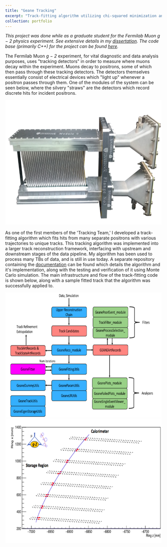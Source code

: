 ```yaml
---
title: "Geane Tracking"
excerpt: "Track-fitting algorithm utilizing chi-squared minimization and error propagation, for the Fermilab Muon <i>g − 2</i> physics experiment.<br/><img src='/images/gm2_sampletrack.png'>"
collection: portfolio
---
```


*This project was done while as a graduate student for the Fermilab Muon <i>g − 2</i> physics experiment. See extensive details in my [dissertation](https://drive.google.com/file/d/1svdQTMf3DBS_IxlBcKcXCyd4XHIo__C7/view?usp=sharing). The code base (primarily C++) for the project can be found [here](https://github.com/nkinnaird/GeaneTrackingCode).*


The Fermilab Muon <i>g − 2</i> experiment, for vital diagnostic and data analysis purposes, uses "tracking detectors" in order to measure where muons decay within the experiment. Muons decay to positrons, some of which then pass through these tracking detectors. The detectors themselves essentially consist of electrical devices which "light up" whenever a positron passes through them. One of the modules of the system can be seen below, where the silvery "straws" are the detectors which record discrete hits for incident positrons.


<img src="/images/Tracker.png" height="400"/>


As one of the first members of the 'Tracking Team,' I developed a track-fitting algorithm which fits hits from many separate positrons with various trajectories to unique tracks. This tracking algorithm was implemented into a larger track reconstruction framework, interfacing with upstream and downstream stages of the data pipeline. My algorithm has been used to process many TBs of data, and is still in use today. A separate repository containing the [documentation](https://github.com/nkinnaird/Geane-Documentation) can be found which details the algorithm and it's implementation, along with the testing and verification of it using Monte Carlo simulation. The main infrastructure and flow of the track-fitting code is shown below, along with a sample fitted track that the algorithm was successfully applied to.


<img src="/images/gm2_trackingworkflow.png" height="400"/>
<img src="/images/gm2_sampletrack.png" height="400"/>



<!-- I developed a track fitting algorithm and implemented it into a larger track reconstruction framework as one of the first members of the 'Tracking Team' on the Fermilab Muon Muon <i>g − 2</i> experiment. This track fitting algorithm essentially combines separate hits across a detector into a single fitted track. The track fitting algorithm then fits large amounts (TBs) of incoming data for many tracks with high fidelity to provide vital telemetry for the experiment, and is still in use today. The algorithm was developed and tested with Monte Carlo simulations, and statistically verified before its implementation into the larger framework and put into production. A separate repository containing the [`Documentation`](https://github.com/nkinnaird/Geane-Documentation) can be found which details the algorithm and it's implementation. The main infrastructure and flow of the track fitting code is shown below, along with a sample fitted track that the algorithm was successfully applied to. -->


<!-- <p float="left">
  <img src="https://github.com/nkinnaird/Geane-Documentation/blob/master/Images/TrackingFlow/NewGeaneFittingFlow.png" height="225" />
  <img src="https://github.com/nkinnaird/Dissertation/blob/master/KinnairdThesis/Body/Figures/TrackingFigures/Tracks/SampleTrack.png" height="225" />
</p>
 -->
